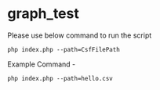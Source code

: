 # graph_test

Please use below command to run the script

```
php index.php --path=CsfFilePath
```

Example Command - 
```
php index.php --path=hello.csv
```
